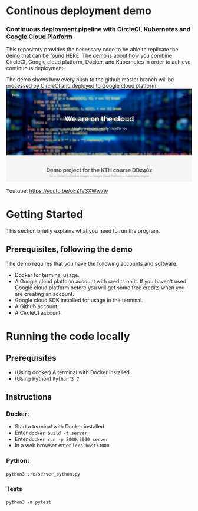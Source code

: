 # Continous deployment demo

### Continuous deployment pipeline with CircleCI, Kubernetes and Google Cloud Platform
This repository provides the necessary code to be able to replicate the demo that can be found HERE. The demo is about how you 
combine CircleCI, Google cloud platform, Docker, and Kubernetes in order to achieve continuous deployment. 

The demo shows how every push to the github master branch will be processed by CircleCI and deployed to Google cloud platform.
![](readme_img/website.png) 

Youtube: https://youtu.be/oEZfV3XWw7w

# Getting Started
This section briefly explains what you need to run the program.

## Prerequisites, following the demo
The demo requires that you have the following accounts and software.

* Docker for terminal usage.
* A Google cloud platform account with credits on it. If you haven't used Google cloud platform before you will get some free credits when you are creating an account.
* Google cloud SDK installed for usage in the terminal.
* A Github account.
* A CircleCI account.

# Running the code locally

## Prerequisites

* (Using docker) A terminal with Docker installed.
* (Using Python) `Python^3.7`

## Instructions

### Docker:
* Start a terminal with Docker installed
* Enter `docker build -t server`
* Enter `docker run -p 3000:3000 server`
* In a web browser enter `localhost:3000`

### Python:
`python3 src/server_python.py`

### Tests
`python3 -m pytest`
